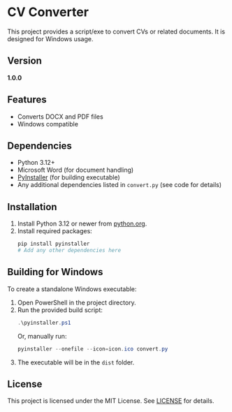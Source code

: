 # CV Converter

This project provides a script/exe to convert CVs or related documents. It is designed for Windows usage.

## Version

**1.0.0**

## Features
- Converts DOCX and PDF files 
- Windows compatible

## Dependencies
- Python 3.12+
- Microsoft Word (for document handling)
- [PyInstaller](https://www.pyinstaller.org/) (for building executable)
- Any additional dependencies listed in `convert.py` (see code for details)

## Installation
1. Install Python 3.12 or newer from [python.org](https://www.python.org/downloads/windows/).
2. Install required packages:
   ```powershell
   pip install pyinstaller
   # Add any other dependencies here
   ```

## Building for Windows
To create a standalone Windows executable:

1. Open PowerShell in the project directory.
2. Run the provided build script:
   ```powershell
   .\pyinstaller.ps1
   ```
   Or, manually run:
   ```powershell
   pyinstaller --onefile --icon=icon.ico convert.py
   ```
3. The executable will be in the `dist` folder.

## License

This project is licensed under the MIT License. See [LICENSE](LICENSE) for details.
